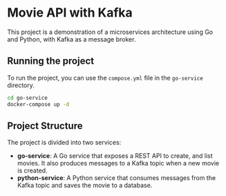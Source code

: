 # Movie API with Kafka

This project is a demonstration of a microservices architecture using Go and Python, with Kafka as a message broker.

## Running the project

To run the project, you can use the `compose.yml` file in the `go-service` directory.

```bash
cd go-service
docker-compose up -d
```

## Project Structure

The project is divided into two services:

- **go-service**: A Go service that exposes a REST API to create, and list movies. It also produces messages to a Kafka topic when a new movie is created.
- **python-service**: A Python service that consumes messages from the Kafka topic and saves the movie to a database.
